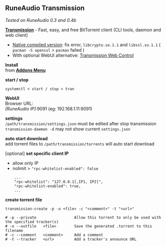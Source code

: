 RuneAudio Transmission
---
_Tested on RuneAudio 0.3 and 0.4b_

[**Transmission**](https://transmissionbt.com/) - Fast, easy, and free BitTorrent client (CLI tools, daemon and web client)  
- [Native compiled version](https://github.com/rern/RuneAudio/blob/master/transmission/native_compiled.md): fix error, `libcrypto.so.1.1` and `libssl.so.1.1` ( `pacman -S openssl` > `pacman` failed )
- With optional WebUI alternative: [Transmission Web Control](https://github.com/ronggang/transmission-web-control#introduction)  

**Install**  
from [**Addons Menu**](https://github.com/rern/RuneAudio_Addons)   

**start / stop**  
```
systemctl < start / stop > tran
```

**WebUI**  
Browser URL:    
_[RuneAudio IP]_:9091 (eg: 192.168.1.11:9091)

**settings**  
`/path/transmission/settings.json` must be edited after stop transmission  
`transmission-daemon -d` may not show current `settings.json`  

**auto start download**  
add torrent files to `/path/transmission/torrents` will auto start download  

[optional] **set specific client IP**  
- allow only IP
- nolimit > `"rpc-whitelist-enabled": false`
```
    ...
    "rpc-whitelist": "127.0.0.1[,IP1, IP2]",
    "rpc-whitelist-enabled": true,
    ...
```

**create torrent file**  
```
transmission-create -p -o <file> -c "<comment>" -t "<url>"

# -p --private                 Allow this torrent to only be used with the specified tracker(s)
# -o --outfile   <file>        Save the generated .torrent to this filename
# -c --comment   <comment>     Add a comment
# -t --tracker   <url>         Add a tracker's announce URL
```
